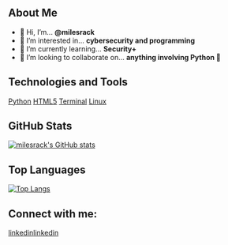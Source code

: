 
## About Me
- 👋 Hi, I’m... **@milesrack**
- 👀 I’m interested in... **cybersecurity and programming**
- 🌱 I’m currently learning... **Security+**
- 💞️ I’m looking to collaborate on... **anything involving Python 🐍**

## Technologies and Tools
[Python](https://raw.githubusercontent.com/github/explore/80688e429a7d4ef2fca1e82350fe8e3517d3494d/topics/python/python.png)
[HTML5](https://raw.githubusercontent.com/github/explore/80688e429a7d4ef2fca1e82350fe8e3517d3494d/topics/html/html.png)
[Terminal](https://raw.githubusercontent.com/github/explore/d92924b1d925bb134e308bd29c9de6c302ed3beb/topics/terminal/terminal.png)
[Linux](https://raw.githubusercontent.com/github/explore/80688e429a7d4ef2fca1e82350fe8e3517d3494d/topics/linux/linux.png)

## GitHub Stats
[![milesrack's GitHub stats](https://github-readme-stats.vercel.app/api?username=milesrack&theme=dracula)](https://github.com/anuraghazra/github-readme-stats)

## Top Languages
[![Top Langs](https://github-readme-stats.vercel.app/api/top-langs/?username=milesrack&theme=dracula)](https://github.com/anuraghazra/github-readme-stats)

## Connect with me:
[linkedin](https://cdn.jsdelivr.net/npm/simple-icons@v3/icons/linkedin.svg)[linkedin](https://linkedin.com/in/milesrack)
